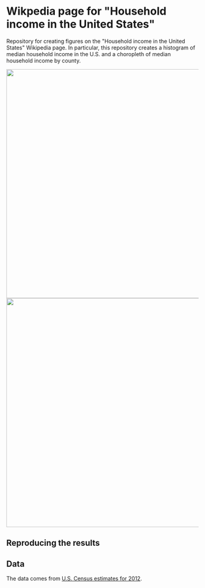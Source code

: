 Wikpedia page for "Household income in the United States"
=========================================================

Repository for creating figures on the "Household income in the United States" Wikipedia page. In particular, this repository creates a histogram of median household income in the U.S. and a choropleth of median household income by county. 

<img src="https://raw.github.com/vikjam/Household_income_in_the_United_States/master/results/inc_hist_f.png" width="600" align="center">

<img src="https://raw.github.com/vikjam/Household_income_in_the_United_States/master/results/us_map_inc_f.png" width="600" align="center">

## Reproducing the results

## Data
The data comes from [U.S. Census estimates for 2012](http://www.census.gov/hhes/www/income/). 
